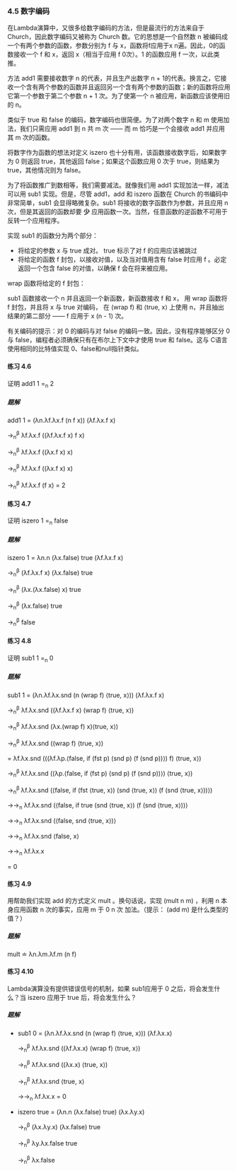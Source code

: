 ### 4.5 数字编码

在Lambda演算中，又很多给数字编码的方法，但是最流行的方法来自于Church，因此数字编码又被称为 Church 数。它的思想是一个自然数 n 被编码成一个有两个参数的函数，参数分别为 f 与 x，函数将f应用于x n遍。因此，0的函数接收一个 f 和 x，返回 x（相当于应用 f 0次）。1 的函数应用 f 一次，以此类推。

方法 add1 需要接收数字 n 的代表，并且生产出数字 n + 1的代表。换言之，它接收一个含有两个参数的函数并且返回另一个含有两个参数的函数；新的函数将应用它第一个参数于第二个参数 n + 1 次。为了使第一个 n 被应用，新函数应该使用旧的 n。

类似于 true 和 false 的编码，数字编码也很简便。为了对两个数字 n 和 m 使用加法，我们只需应用 add1 到 n 共 m 次 —— 而 m 恰巧是一个会接收 add1 并应用其 m 次的函数。

将数字作为函数的想法对定义 iszero 也十分有用，该函数接收数字后，如果数字为 0 则返回 true，其他返回 false；如果这个函数应用 0 次于 true，则结果为 true，其他情况则为 false。

为了将函数推广到数相等，我们需要减法。就像我们用 add1 实现加法一样，减法可以用 sub1 实现。但是，尽管 add1，add 和 iszero 函数在 Church 的书编码中非常简单，sub1 会显得略微复杂。sub1 将接收的数字函数作为参数，并且应用 n 次，但是其返回的函数却要 **少** 应用函数一次。当然，任意函数的逆函数不可用于反转一个应用程序。

实现 sub1 的函数分为两个部分：

- 将给定的参数 x 与 true 成对。 true 标示了对 f 的应用应该被跳过
- 将给定的函数 f 封包，以接收对值，以及当对值用含有 false 时应用 f 。必定返回一个包含 false 的对值，以确保 f 会在将来被应用。

 wrap 函数将给定的 f 封包：

sub1 函数接收一个 n 并且返回一个新函数，新函数接收 f 和 x， 用 wrap 函数将 f 封包，并且将 x 与 true 对编码， 在 (wrap f) 和 ⟨true, x⟩ 上使用 n，并且抽出结果的第二部分 —— f 应用于 x (n - 1) 次。

有关编码的提示：对 0 的编码与对 false 的编码一致。因此，没有程序能够区分 0 与 false，编程者必须确保只有在布尔上下文中才使用 true 和 false。这与 C语言使用相同的比特值实现 0、false和null指针类似。

#### 练习 4.6

证明 add1 1 =<sub>n</sub> 2

##### 题解

add1 1 = (λn.λf.λx.f (n f x)) (λf.λx.f x)

→<sub>n</sub><sup>β</sup> λf.λx.f ((λf.λx.f x) f x)

→<sub>n</sub><sup>β</sup> λf.λx.f ((λx.f x) x)

→<sub>n</sub><sup>β</sup> λf.λx.f ((λx.f x) x)

→<sub>n</sub><sup>β</sup> λf.λx.f (f x) = 2

#### 练习 4.7

证明 iszero 1 =<sub>n</sub> false

##### 题解

iszero 1 = λn.n (λx.false) true (λf.λx.f x)

→<sub>n</sub><sup>β</sup> (λf.λx.f x) (λx.false) true

→<sub>n</sub><sup>β</sup> (λx.(λx.false) x) true

→<sub>n</sub><sup>β</sup> (λx.false) true

→<sub>n</sub><sup>β</sup> false

#### 练习 4.8

证明 sub1 1 =<sub>n</sub> 0

##### 题解

sub1 1 = (λn.λf.λx.snd (n (wrap f) ⟨true, x⟩)) (λf.λx.f x)

→<sub>n</sub><sup>β</sup> λf.λx.snd ((λf.λx.f x) (wrap f) ⟨true, x⟩)

→<sub>n</sub><sup>β</sup> λf.λx.snd (λx.(wrap f) x)⟨true, x⟩)

→<sub>n</sub><sup>β</sup> λf.λx.snd ((wrap f) ⟨true, x⟩)

= λf.λx.snd (((λf.λp.⟨false, if (fst p) (snd p) (f (snd p))⟩) f) ⟨true, x⟩)

→<sub>n</sub><sup>β </sup>λf.λx.snd ((λp.⟨false, if (fst p) (snd p) (f (snd p))⟩) ⟨true, x⟩)

→<sub>n</sub><sup>β </sup>λf.λx.snd (⟨false, if (fst ⟨true, x⟩) (snd ⟨true, x⟩) (f (snd ⟨true, x⟩))⟩)

→→<sub>n</sub> λf.λx.snd (⟨false, if true (snd ⟨true, x⟩) (f (snd ⟨true, x⟩))⟩

→→<sub>n</sub> λf.λx.snd (⟨false, snd ⟨true, x⟩)⟩

→→<sub>n</sub> λf.λx.snd ⟨false, x⟩

→→<sub>n</sub> λf.λx.x

= 0

#### 练习 4.9

用帮助我们实现 add 的方式定义 mult 。换句话说，实现 (mult n m) ，利用 n 本身应用函数 n 次的事实，应用 m 于 0 n 次 加法。（提示： (add m) 是什么类型的值？）

##### 题解

mult ≐ λn.λm.λf.m (n f)

#### 练习 4.10

Lambda演算没有提供错误信号的机制，如果 sub1应用于 0 之后，将会发生什么？当 iszero 应用于 true 后，将会发生什么？

##### 题解

- sub1 0 = (λn.λf.λx.snd (n (wrap f) ⟨true, x⟩)) (λf.λx.x)

  →<sub>n</sub><sup>β</sup> λf.λx.snd ((λf.λx.x) (wrap f) ⟨true, x⟩)

  →<sub>n</sub><sup>β</sup> λf.λx.snd ((λx.x) ⟨true, x⟩)

  →<sub>n</sub><sup>β</sup> λf.λx.snd ⟨true, x⟩

  →→<sub>n</sub> λf.λx.x = 0

- iszero true = (λn.n (λx.false) true) (λx.λy.x)

  →<sub>n</sub><sup>β</sup> (λx.λy.x) (λx.false) true

  →<sub>n</sub><sup>β</sup> λy.λx.false true

  →<sub>n</sub><sup>β</sup> λx.false